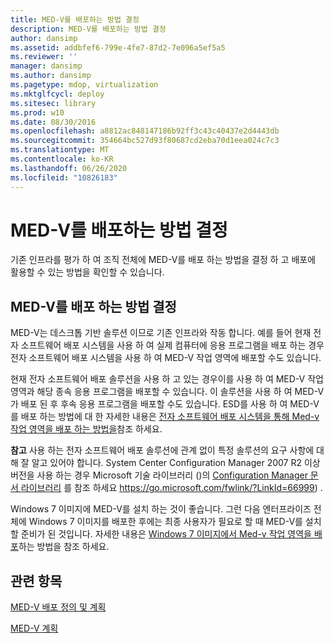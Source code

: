 ```yaml
---
title: MED-V를 배포하는 방법 결정
description: MED-V를 배포하는 방법 결정
author: dansimp
ms.assetid: addbfef6-799e-4fe7-87d2-7e096a5ef5a5
ms.reviewer: ''
manager: dansimp
ms.author: dansimp
ms.pagetype: mdop, virtualization
ms.mktglfcycl: deploy
ms.sitesec: library
ms.prod: w10
ms.date: 08/30/2016
ms.openlocfilehash: a8812ac848147186b92ff3c43c40437e2d4443db
ms.sourcegitcommit: 354664bc527d93f80687cd2eba70d1eea024c7c3
ms.translationtype: MT
ms.contentlocale: ko-KR
ms.lasthandoff: 06/26/2020
ms.locfileid: "10826183"
---
```

# MED-V를 배포하는 방법 결정


기존 인프라를 평가 하 여 조직 전체에 MED-V를 배포 하는 방법을 결정 하 고 배포에 활용할 수 있는 방법을 확인할 수 있습니다.

## MED-V를 배포 하는 방법 결정


MED-V는 데스크톱 기반 솔루션 이므로 기존 인프라와 작동 합니다. 예를 들어 현재 전자 소프트웨어 배포 시스템을 사용 하 여 실제 컴퓨터에 응용 프로그램을 배포 하는 경우 전자 소프트웨어 배포 시스템을 사용 하 여 MED-V 작업 영역에 배포할 수도 있습니다.

현재 전자 소프트웨어 배포 솔루션을 사용 하 고 있는 경우이를 사용 하 여 MED-V 작업 영역과 해당 종속 응용 프로그램을 배포할 수 있습니다. 이 솔루션을 사용 하 여 MED-V가 배포 된 후 후속 응용 프로그램을 배포할 수도 있습니다. ESD를 사용 하 여 MED-V를 배포 하는 방법에 대 한 자세한 내용은 [전자 소프트웨어 배포 시스템을 통해 Med-v 작업 영역을 배포 하는 방법을](how-to-deploy-a-med-v-workspace-through-an-electronic-software-distribution-system.md)참조 하세요.

**참고**  사용 하는 전자 소프트웨어 배포 솔루션에 관계 없이 특정 솔루션의 요구 사항에 대해 잘 알고 있어야 합니다. System Center Configuration Manager 2007 R2 이상 버전을 사용 하는 경우 Microsoft 기술 라이브러리 ()의 [Configuration Manager 문서 라이브러리](https://go.microsoft.com/fwlink/?LinkId=66999) 를 참조 하세요 https://go.microsoft.com/fwlink/?LinkId=66999) .

 

Windows 7 이미지에 MED-V를 설치 하는 것이 좋습니다. 그런 다음 엔터프라이즈 전체에 Windows 7 이미지를 배포한 후에는 최종 사용자가 필요로 할 때 MED-V를 설치할 준비가 된 것입니다. 자세한 내용은 [Windows 7 이미지에서 Med-v 작업 영역을 배포](how-to-deploy-a-med-v-workspace-in-a-windows-7-image.md)하는 방법을 참조 하세요.

## 관련 항목


[MED-V 배포 정의 및 계획](define-and-plan-your-med-v-deployment.md)

[MED-V 계획](planning-for-med-v.md)

 

 





